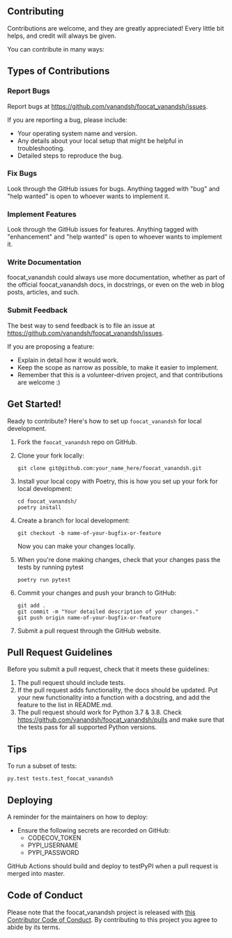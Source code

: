 
## Contributing

Contributions are welcome, and they are greatly appreciated! Every little bit
helps, and credit will always be given.

You can contribute in many ways:

## Types of Contributions


### Report Bugs

Report bugs at https://github.com/vanandsh/foocat_vanandsh/issues.

If you are reporting a bug, please include:

* Your operating system name and version.
* Any details about your local setup that might be helpful in troubleshooting.
* Detailed steps to reproduce the bug.

### Fix Bugs

Look through the GitHub issues for bugs. Anything tagged with "bug" and "help
wanted" is open to whoever wants to implement it.

### Implement Features

Look through the GitHub issues for features. Anything tagged with "enhancement"
and "help wanted" is open to whoever wants to implement it.

### Write Documentation

foocat_vanandsh could always use more documentation, whether as part of the
official foocat_vanandsh docs, in docstrings, or even on the web in blog posts,
articles, and such.

### Submit Feedback

The best way to send feedback is to file an issue at https://github.com/vanandsh/foocat_vanandsh/issues.

If you are proposing a feature:

* Explain in detail how it would work.
* Keep the scope as narrow as possible, to make it easier to implement.
* Remember that this is a volunteer-driven project, and that contributions
  are welcome :)

## Get Started!

Ready to contribute? Here's how to set up `foocat_vanandsh` for local development.

1. Fork the `foocat_vanandsh` repo on GitHub.

2. Clone your fork locally:

	```
	git clone git@github.com:your_name_here/foocat_vanandsh.git
	```

3. Install your local copy with Poetry, this is how you set up your fork for local development:

	```
	cd foocat_vanandsh/
	poetry install
	```

4. Create a branch for local development:

	```
	git checkout -b name-of-your-bugfix-or-feature
	```

   	Now you can make your changes locally.

5. When you're done making changes, check that your changes pass the tests by running pytest

	```
	poetry run pytest
	```

6. Commit your changes and push your branch to GitHub:

	```
	git add .
	git commit -m "Your detailed description of your changes."
	git push origin name-of-your-bugfix-or-feature
	```

7. Submit a pull request through the GitHub website.

## Pull Request Guidelines

Before you submit a pull request, check that it meets these guidelines:

1. The pull request should include tests.
2. If the pull request adds functionality, the docs should be updated. Put
   your new functionality into a function with a docstring, and add the
   feature to the list in README.md.
3. The pull request should work for Python 3.7 & 3.8. Check https://github.com/vanandsh/foocat_vanandsh/pulls and make sure that the tests pass for all supported Python versions.

## Tips

To run a subset of tests:

```
py.test tests.test_foocat_vanandsh
```

## Deploying

A reminder for the maintainers on how to deploy:

- Ensure the following secrets are recorded on GitHub:
	- CODECOV_TOKEN	
	- PYPI_USERNAME
 	- PYPI_PASSWORD	

 GitHub Actions should build and deploy to testPyPI when a pull request is merged into master.

## Code of Conduct

Please note that the foocat_vanandsh project is released with [this Contributor Code of Conduct](CONDUCT.md). By contributing to this project you agree to abide by its terms.

